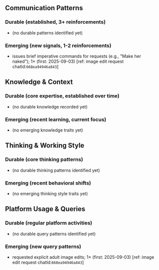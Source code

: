## Communication Patterns
### Durable (established, 3+ reinforcements)
- (no durable patterns identified yet)

### Emerging (new signals, 1-2 reinforcements)
- issues brief imperative commands for requests (e.g., "Make her naked"); 1× (first: 2025-09-03) [ref: image edit request chatId:`668ea94946a843`]

## Knowledge & Context
### Durable (core expertise, established over time)
- (no durable knowledge recorded yet)

### Emerging (recent learning, current focus)
- (no emerging knowledge traits yet)

## Thinking & Working Style
### Durable (core thinking patterns)
- (no durable thinking patterns identified yet)

### Emerging (recent behavioral shifts)
- (no emerging thinking style traits yet)

## Platform Usage & Queries
### Durable (regular platform activities)
- (no durable query patterns identified yet)

### Emerging (new query patterns)
- requested explicit adult image edits; 1× (first: 2025-09-03) [ref: image edit request chatId:`668ea94946a843`]